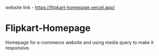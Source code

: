 website link - https://flipkart-homepage.vercel.app/

# Flipkart-Homepage
Homepage for e-commerce website and using media query to make it responsive.
